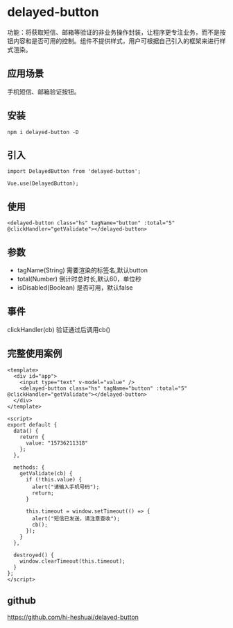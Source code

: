 # delayed-button
功能：将获取短信、邮箱等验证的非业务操作封装，让程序更专注业务，而不是按钮内容和是否可用的控制。组件不提供样式，用户可根据自己引入的框架来进行样式渲染。 

## 应用场景  
手机短信、邮箱验证按钮。

## 安装
```
npm i delayed-button -D
```

## 引入
```
import DelayedButton from 'delayed-button';

Vue.use(DelayedButton);
```

## 使用
```
<delayed-button class="hs" tagName="button" :total="5" @clickHandler="getValidate"></delayed-button>
```

## 参数
* tagName(String) 需要渲染的标签名,默认button  
* total(Number) 倒计时总时长,默认60，单位秒  
* isDisabled(Boolean) 是否可用，默认false

## 事件
clickHandler(cb)  验证通过后调用cb()  

## 完整使用案例  
``` vue
<template>
  <div id="app">
    <input type="text" v-model="value" />
    <delayed-button class="hs" tagName="button" :total="5" @clickHandler="getValidate"></delayed-button>
  </div>
</template>

<script>
export default {
  data() {
    return {
      value: "15736211318"
    };
  },

  methods: {
    getValidate(cb) {
      if (!this.value) {
        alert("请输入手机号码");
        return;
      }

      this.timeout = window.setTimeout(() => {
        alert("短信已发送，请注意查收");
        cb();
      });
    }
  },

  destroyed() {
    window.clearTimeout(this.timeout);
  }
};
</script>
```

## github  
https://github.com/hi-heshuai/delayed-button

